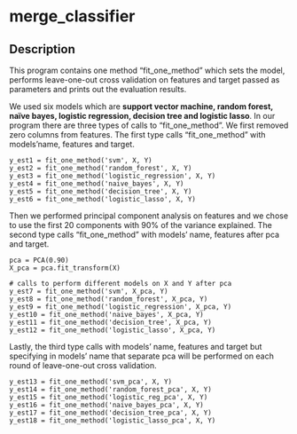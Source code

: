 # merge_classifier
## Description
This program contains one method “fit_one_method” which sets the model, performs leave-one-out cross validation on features and target passed as parameters and prints out the evaluation results. 
    
We used six models which are **support vector machine, random forest, naïve bayes, logistic regression, decision tree and logistic lasso**. In our program there are three types of calls to “fit_one_method”.  We first removed zero columns from features. The first type calls “fit_one_method” with models’name, features and target.
```
y_est1 = fit_one_method('svm', X, Y)
y_est2 = fit_one_method('random_forest', X, Y)
y_est3 = fit_one_method('logistic_regression', X, Y)
y_est4 = fit_one_method('naive_bayes', X, Y)
y_est5 = fit_one_method('decision_tree', X, Y)
y_est6 = fit_one_method('logistic_lasso', X, Y)
```
Then we performed principal component analysis on features and we chose to use the first 20 components with 90% of the variance explained. The second type calls “fit_one_method” with models’ name, features after pca and target.
```
pca = PCA(0.90)
X_pca = pca.fit_transform(X)

# calls to perform different models on X and Y after pca
y_est7 = fit_one_method('svm', X_pca, Y)
y_est8 = fit_one_method('random_forest', X_pca, Y)
y_est9 = fit_one_method('logistic_regression', X_pca, Y)
y_est10 = fit_one_method('naive_bayes', X_pca, Y)
y_est11 = fit_one_method('decision_tree', X_pca, Y)
y_est12 = fit_one_method('logistic_lasso', X_pca, Y)
```
Lastly, the third type calls with models’ name, features and target but specifying in models’ name that separate pca will be performed on each round of leave-one-out cross validation.

```
y_est13 = fit_one_method('svm_pca', X, Y)
y_est14 = fit_one_method('random_forest_pca', X, Y)
y_est15 = fit_one_method('logistic_reg_pca', X, Y)
y_est16 = fit_one_method('naive_bayes_pca', X, Y)
y_est17 = fit_one_method('decision_tree_pca', X, Y)
y_est18 = fit_one_method('logistic_lasso_pca', X, Y)
```

